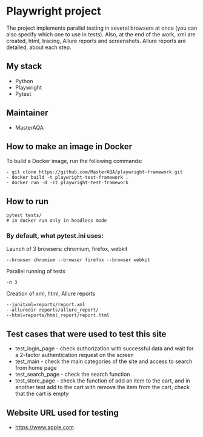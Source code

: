 # Playwright project
The project implements parallel testing in several browsers at once
(you can also specify which one to use in tests). Also, at the end 
of the work, xml are created, html, tracing, Allure reports and screenshots. 
Allure reports are detailed, about each step.

## My stack
- Python
- Playwright
- Pytest

## Maintainer
- MasterAQA

## How to make an image in Docker
To build a Docker image, run the following commands:
```
- git clone https://github.com/MasterAQA/playwright-framework.git
- docker build -t playwright-test-framework .
- docker run -d -it playwright-test-framework 
```

## How to run
```
pytest tests/
# in docker run only in headless mode
```

### By default, what pytest.ini uses:
Launch of 3 browsers: chromium, firefox, webkit
``` 
--browser chromium --browser firefox --browser webkit
``` 
Parallel running of tests
``` 
-n 3
``` 
Creation of xml, html, Allure reports
``` 
--junitxml=reports/report.xml
--alluredir reports/allure_report/
--html=reports/html_report/report.html
``` 

## Test cases that were used to test this site
- test_login_page - check authorization with successful data and 
wait for a 2-factor authentication request on the screen
- test_main - check the main categories of the site and access 
to search from home page 
- test_search_page - check the search function
- test_store_page - check the function of add an item to 
the cart, and in another test add to the cart with remove the 
item from the cart, check that the cart is empty

## Website URL used for testing
- https://www.apple.com






